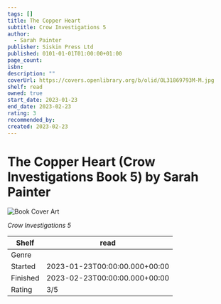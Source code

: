 ```yaml
---
tags: []
title: The Copper Heart
subtitle: Crow Investigations 5
author:
  - Sarah Painter
publisher: Siskin Press Ltd
published: 0101-01-01T01:00:00+01:00
page_count: 
isbn: 
description: ""
coverUrl: https://covers.openlibrary.org/b/olid/OL31869793M-M.jpg
shelf: read
owned: true
start_date: 2023-01-23
end_date: 2023-02-23
rating: 3
recommended_by: 
created: 2023-02-23
---
```


# The Copper Heart (Crow Investigations Book 5) by Sarah Painter

![Book Cover Art](https://covers.openlibrary.org/b/olid/OL31869793M-M.jpg)

_Crow Investigations 5_

| Shelf | read |
| --- | --- |
| Genre |  |
| Started | 2023-01-23T00:00:00.000+00:00 |
| Finished | 2023-02-23T00:00:00.000+00:00 |
| Rating | 3/5 |

